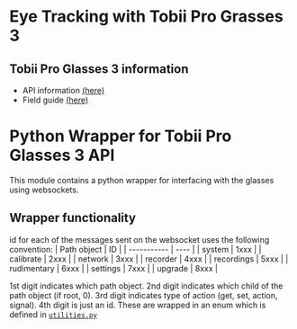 # Eye Tracking with Tobii Pro Grasses 3

## Tobii Pro Glasses 3 information
* API information [(here)](https://www.tobiipro.com/product-listing/tobii-pro-glasses3-api/)
* Field guide [(here)](https://connect.tobiipro.com/s/field-guide-glasses3)

<!-- ## Connecting to the recording unit/glasses
Our glasses model is the wired-only version. The glasses is first connected to the recording unit's hdmi port, then the recording unit can be connected to by ethernet cable. There are 2 ways to connect to the recording unit, through a router (**RECOMMENDED**) or directly to the computer.  -->

<!-- ### Connecting through a router (**RECOMMENDED**)
Connect the recording unit by ethernet cable to the router. The router will assign the recording unit an IPv4 address (log in to the router to check this), which can be used to access the web API guide and video streams. Connect the computer to the router (wired or wireless) and everything should be good to go. 

To access the web API guide, enter `http://<glasses-ip>/` in browser (works in Chrome) and replace `<glasses-ip>` with the assigned IPv4 address.

To view the video stream, open VLC, go to Media -> Open Network Stream, then enter `rtsp://<glasses-ip>:8554/live/all` and the stream from the glasses (no gaze overlay) will be shown.

### Connecting directly to computer by ethernet cable (Ubuntu)
When connecting directly to the recording unit, the recording unit will assign itself a link-local IPv6 address and the broadcast is only on IPv6 (not on IPv4). First, check if you can 
* ping the recording unit: `ping TG03B-080202023121.local` (you might have to wait a bit). 
    * `TG03B-080202023121.local` should resolve to an IPv6 link-local address (e.g. `fe80::76fe:48ff:fe6b:faea%eno1`). This IPv6 address is what you will use in code to connect to the Websocket.

If you are unable to ping the glasses, it is likely that mDNS is not configured for IPv6. Check that you have configured avahi-daemon for IPv6. Some helpful links:
* [How to enable mDNS for IPv6 on Ubuntu](https://unix.stackexchange.com/questions/586334/how-to-enable-mdns-for-ipv6-on-ubuntu-and-debian)

Now, if you are able to ping the glasses, open the Glasses 3 interactive API guide in a browser. In a browser, enter `http://TG03B-080202023121.local` and the interactive API guide should come up. If Chrome or Firefox don't work, try SeaMonkey. If the interactive API guide comes up, you are good to go!

Access to the rtsp stream by VLC or ffmpeg still do not work through the direct cabled connection. 


 -->

# Python Wrapper for Tobii Pro Glasses 3 API 
This module contains a python wrapper for interfacing with the glasses using websockets.

## Wrapper functionality 
id for each of the messages sent on the websocket uses the following convention:
| Path object   | ID   | 
| -----------   | ---- |
| system        | 1xxx |
| calibrate     | 2xxx | 
| network       | 3xxx |
| recorder      | 4xxx |
| recordings    | 5xxx |
| rudimentary   | 6xxx |
| settings      | 7xxx |
| upgrade       | 8xxx |

1st digit indicates which path object. 2nd digit indicates which child of the path object (if root, 0). 3rd digit indicates type of action (get, set, action, signal). 4th digit is just an id. These are wrapped in an enum which is defined in [`utilities.py`](utilities.py)

<!-- ## Development notes
Sending and receiving might need to be separated into 2 separate clients to handle websocket Signals on receiving side (where 1 sent message receives more than 1 response). -->


<!-- ## Mapping of user gaze position to screen position 
This mapping is done using a calibration marker attached to the upper left corner of the screen. The assumption is that the user is seated square facing the screen.  -->